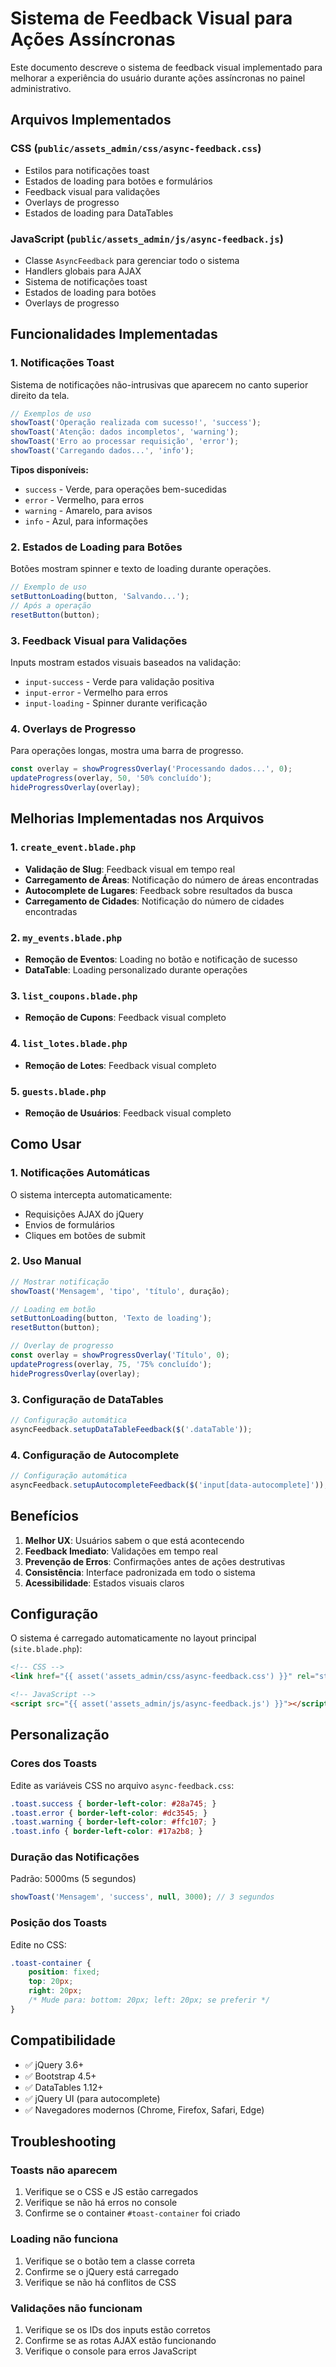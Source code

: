 # Sistema de Feedback Visual para Ações Assíncronas

Este documento descreve o sistema de feedback visual implementado para melhorar a experiência do usuário durante ações assíncronas no painel administrativo.

## Arquivos Implementados

### CSS (`public/assets_admin/css/async-feedback.css`)
- Estilos para notificações toast
- Estados de loading para botões e formulários
- Feedback visual para validações
- Overlays de progresso
- Estados de loading para DataTables

### JavaScript (`public/assets_admin/js/async-feedback.js`)
- Classe `AsyncFeedback` para gerenciar todo o sistema
- Handlers globais para AJAX
- Sistema de notificações toast
- Estados de loading para botões
- Overlays de progresso

## Funcionalidades Implementadas

### 1. Notificações Toast
Sistema de notificações não-intrusivas que aparecem no canto superior direito da tela.

```javascript
// Exemplos de uso
showToast('Operação realizada com sucesso!', 'success');
showToast('Atenção: dados incompletos', 'warning');
showToast('Erro ao processar requisição', 'error');
showToast('Carregando dados...', 'info');
```

**Tipos disponíveis:**
- `success` - Verde, para operações bem-sucedidas
- `error` - Vermelho, para erros
- `warning` - Amarelo, para avisos
- `info` - Azul, para informações

### 2. Estados de Loading para Botões
Botões mostram spinner e texto de loading durante operações.

```javascript
// Exemplo de uso
setButtonLoading(button, 'Salvando...');
// Após a operação
resetButton(button);
```

### 3. Feedback Visual para Validações
Inputs mostram estados visuais baseados na validação:
- `input-success` - Verde para validação positiva
- `input-error` - Vermelho para erros
- `input-loading` - Spinner durante verificação

### 4. Overlays de Progresso
Para operações longas, mostra uma barra de progresso.

```javascript
const overlay = showProgressOverlay('Processando dados...', 0);
updateProgress(overlay, 50, '50% concluído');
hideProgressOverlay(overlay);
```

## Melhorias Implementadas nos Arquivos

### 1. `create_event.blade.php`
- **Validação de Slug**: Feedback visual em tempo real
- **Carregamento de Áreas**: Notificação do número de áreas encontradas
- **Autocomplete de Lugares**: Feedback sobre resultados da busca
- **Carregamento de Cidades**: Notificação do número de cidades encontradas

### 2. `my_events.blade.php`
- **Remoção de Eventos**: Loading no botão e notificação de sucesso
- **DataTable**: Loading personalizado durante operações

### 3. `list_coupons.blade.php`
- **Remoção de Cupons**: Feedback visual completo

### 4. `list_lotes.blade.php`
- **Remoção de Lotes**: Feedback visual completo

### 5. `guests.blade.php`
- **Remoção de Usuários**: Feedback visual completo

## Como Usar

### 1. Notificações Automáticas
O sistema intercepta automaticamente:
- Requisições AJAX do jQuery
- Envios de formulários
- Cliques em botões de submit

### 2. Uso Manual
```javascript
// Mostrar notificação
showToast('Mensagem', 'tipo', 'título', duração);

// Loading em botão
setButtonLoading(button, 'Texto de loading');
resetButton(button);

// Overlay de progresso
const overlay = showProgressOverlay('Título', 0);
updateProgress(overlay, 75, '75% concluído');
hideProgressOverlay(overlay);
```

### 3. Configuração de DataTables
```javascript
// Configuração automática
asyncFeedback.setupDataTableFeedback($('.dataTable'));
```

### 4. Configuração de Autocomplete
```javascript
// Configuração automática
asyncFeedback.setupAutocompleteFeedback($('input[data-autocomplete]'));
```

## Benefícios

1. **Melhor UX**: Usuários sabem o que está acontecendo
2. **Feedback Imediato**: Validações em tempo real
3. **Prevenção de Erros**: Confirmações antes de ações destrutivas
4. **Consistência**: Interface padronizada em todo o sistema
5. **Acessibilidade**: Estados visuais claros

## Configuração

O sistema é carregado automaticamente no layout principal (`site.blade.php`):

```html
<!-- CSS -->
<link href="{{ asset('assets_admin/css/async-feedback.css') }}" rel="stylesheet">

<!-- JavaScript -->
<script src="{{ asset('assets_admin/js/async-feedback.js') }}"></script>
```

## Personalização

### Cores dos Toasts
Edite as variáveis CSS no arquivo `async-feedback.css`:

```css
.toast.success { border-left-color: #28a745; }
.toast.error { border-left-color: #dc3545; }
.toast.warning { border-left-color: #ffc107; }
.toast.info { border-left-color: #17a2b8; }
```

### Duração das Notificações
Padrão: 5000ms (5 segundos)
```javascript
showToast('Mensagem', 'success', null, 3000); // 3 segundos
```

### Posição dos Toasts
Edite no CSS:
```css
.toast-container {
    position: fixed;
    top: 20px;
    right: 20px;
    /* Mude para: bottom: 20px; left: 20px; se preferir */
}
```

## Compatibilidade

- ✅ jQuery 3.6+
- ✅ Bootstrap 4.5+
- ✅ DataTables 1.12+
- ✅ jQuery UI (para autocomplete)
- ✅ Navegadores modernos (Chrome, Firefox, Safari, Edge)

## Troubleshooting

### Toasts não aparecem
1. Verifique se o CSS e JS estão carregados
2. Verifique se não há erros no console
3. Confirme se o container `#toast-container` foi criado

### Loading não funciona
1. Verifique se o botão tem a classe correta
2. Confirme se o jQuery está carregado
3. Verifique se não há conflitos de CSS

### Validações não funcionam
1. Verifique se os IDs dos inputs estão corretos
2. Confirme se as rotas AJAX estão funcionando
3. Verifique o console para erros JavaScript 